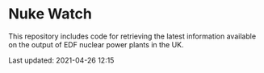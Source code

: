 # Nuke Watch

This repository includes code for retrieving the latest information available on the output of EDF nuclear power plants in the UK.

Last updated: 2021-04-26 12:15